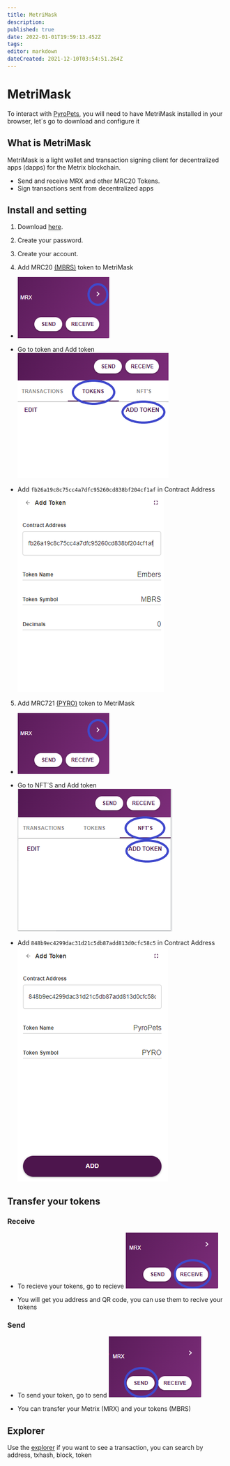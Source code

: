 ```yaml
---
title: MetriMask
description: 
published: true
date: 2022-01-01T19:59:13.452Z
tags: 
editor: markdown
dateCreated: 2021-12-10T03:54:51.264Z
---
```


# MetriMask
To interact with [PyroPets](https://pyropets.org/), you will need to have MetriMask installed in your browser, let´s go to download and configure it

## **What is MetriMask**

MetriMask is a light wallet and transaction signing client for decentralized apps (dapps) for the Metrix blockchain. 

* Send and receive MRX and other MRC20 Tokens.
* Sign transactions sent from decentralized apps

## **Install and setting**

1. Download [here]( https://chrome.google.com/webstore/detail/metrimask/pgjlaaokfffcapdcakncnhpmigjlnpei).

2. Create your password.

3. Create your account.

4. Add MRC20 [(MBRS)](/mbrs) token to MetriMask

- ![addmbrs.png](/addmbrs.png)

- Go to token and Add token
![addmbrs_token.png](/addmbrs_token.png)

- Add `fb26a19c8c75cc4a7dfc95260cd838bf204cf1af` in Contract Address
![addmbrs_contract.png](/addmbrs_contract.png)

5. Add MRC721 [(PYRO)](/pyro) token to MetriMask

- ![addmbrs.png](/addmbrs.png)

- Go to NFT´S and Add token
![addpyro.png](/addpyro.png)

- Add `848b9ec4299dac31d21c5db87add813d0cfc58c5`  in Contract Address
![addpyro_contract.png](/addpyro_contract.png)


## **Transfer your tokens**

### Receive 

- To recieve your tokens, go to recieve 
![receive.png](/receive.png)

- You will get you address and QR code, you can use them to recive your tokens

### Send

- To send your token, go to send
![send.png](/send.png)

- You can transfer your Metrix (MRX) and your tokens (MBRS)

## Explorer

Use the [explorer](https://explorer.metrixcoin.com/) if you want to see a transaction, you can search by address, txhash, block, token



